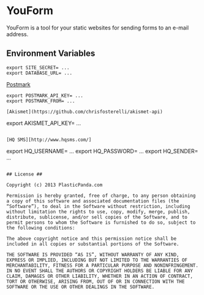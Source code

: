 YouForm
=======

YouForm is a tool for your static websites for sending forms to an e-mail address.

## Environment Variables

``` Base settings
export SITE_SECRET= ...
export DATABASE_URL= ...
```

[Postmark](https://github.com/voodootikigod/postmark.js)
```
export POSTMARK_API_KEY= ...
export POSTMARK_FROM= ...

[Akismet](https://github.com/chrisfosterelli/akismet-api)
```
export AKISMET_API_KEY= ...
```

[HQ SMS][http://www.hqsms.com/]
```
export HQ_USERNAME= ...
export HQ_PASSWORD= ...
export HQ_SENDER= ...
```

## License ##

Copyright (c) 2013 PlasticPanda.com

Permission is hereby granted, free of charge, to any person obtaining a copy of this software and associated documentation files (the “Software”), to deal in the Software without restriction, including without limitation the rights to use, copy, modify, merge, publish, distribute, sublicense, and/or sell copies of the Software, and to permit persons to whom the Software is furnished to do so, subject to the following conditions:

The above copyright notice and this permission notice shall be included in all copies or substantial portions of the Software.

THE SOFTWARE IS PROVIDED “AS IS”, WITHOUT WARRANTY OF ANY KIND, EXPRESS OR IMPLIED, INCLUDING BUT NOT LIMITED TO THE WARRANTIES OF MERCHANTABILITY, FITNESS FOR A PARTICULAR PURPOSE AND NONINFRINGEMENT. IN NO EVENT SHALL THE AUTHORS OR COPYRIGHT HOLDERS BE LIABLE FOR ANY CLAIM, DAMAGES OR OTHER LIABILITY, WHETHER IN AN ACTION OF CONTRACT, TORT OR OTHERWISE, ARISING FROM, OUT OF OR IN CONNECTION WITH THE SOFTWARE OR THE USE OR OTHER DEALINGS IN THE SOFTWARE.